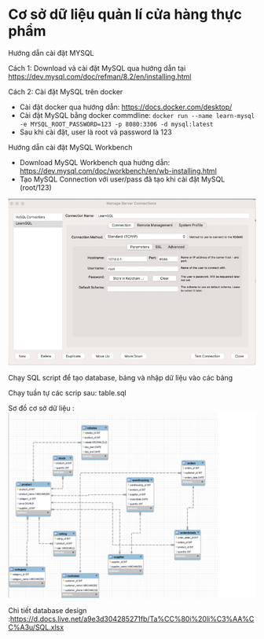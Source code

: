 #  Cơ sở dữ liệu quản lí cửa hàng thực phẩm

Hướng dẫn cài đặt MYSQL

Cách 1: Download và cài đặt MySQL qua hướng dẫn tại https://dev.mysql.com/doc/refman/8.2/en/installing.html

Cách 2: Cài đặt MySQL trên docker

+ Cài đặt docker qua hướng dẫn: https://docs.docker.com/desktop/
+ Cài đặt MySQL bằng docker commdline: `docker run --name learn-mysql -e MYSQL_ROOT_PASSWORD=123 -p 8080:3306 -d mysql:latest`
+ Sau khi cài đặt, user là root và password là 123


Hướng dẫn cài đặt MySQL Workbench

+ Download MySQL Workbench qua hướng dẫn: https://dev.mysql.com/doc/workbench/en/wb-installing.html
+ Tạo MySQL Connection với user/pass đã tạo khi cài đặt MySQL (root/123)

![img.png](img.png)



Chạy SQL script để tạo database, bảng và nhập dữ liệu vào các bảng

Chạy tuần tự các scrip sau: table.sql 


Sơ đồ cơ sở dữ liệu : ![SQL relationship.png](SQL%20relationship.png)


Chi tiết database design :https://d.docs.live.net/a9e3d304285271fb/Ta%CC%80i%20li%C3%AA%CC%A3u/SQL.xlsx